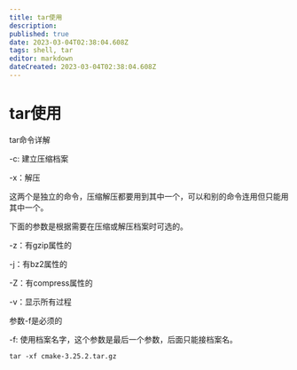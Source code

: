 ```yaml
---
title: tar使用
description: 
published: true
date: 2023-03-04T02:38:04.608Z
tags: shell, tar
editor: markdown
dateCreated: 2023-03-04T02:38:04.608Z
---
```


# tar使用
tar命令详解

-c: 建立压缩档案

-x：解压

这两个是独立的命令，压缩解压都要用到其中一个，可以和别的命令连用但只能用其中一个。

下面的参数是根据需要在压缩或解压档案时可选的。

-z：有gzip属性的

-j：有bz2属性的

-Z：有compress属性的

-v：显示所有过程

参数-f是必须的

-f: 使用档案名字，这个参数是最后一个参数，后面只能接档案名。

```shell
tar -xf cmake-3.25.2.tar.gz
```